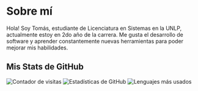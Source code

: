 # Sobre mí
Hola! Soy Tomás, estudiante de Licenciatura en Sistemas en la UNLP, actualmente estoy en 2do año de la carrera. Me gusta el desarrollo de software y aprender constantemente nuevas herramientas para poder mejorar mis habilidades.

## Mis Stats de GitHub
![Contador de visitas](https://komarev.com/ghpvc/?username=TomasCurcio04&style=flat-square&color=blue)
![Estadísticas de GitHub](https://github-readme-stats.vercel.app/api?username=TomasCurcio04&show_icons=true&theme=radical&count_private=true)
![Lenguajes más usados](https://github-readme-stats.vercel.app/api/top-langs/?username=TomasCurcio04&layout=compact&theme=radical)
